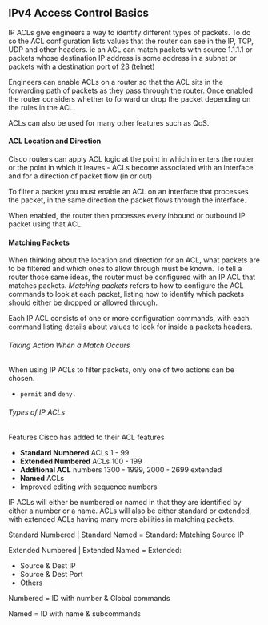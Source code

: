 ## IPv4 Access Control Basics

IP ACLs give engineers a way to identify different types of packets. To do so the ACL configuration lists values that the router can see in the IP, TCP, UDP and other headers. ie an ACL can match packets with source 1.1.1.1 or packets whose destination IP address is some address in a subnet or packets with a destination port of 23 (telnet)

Engineers can enable ACLs on a router so that the ACL sits in the forwarding path of packets as they pass through the router. Once enabled the router considers whether to forward or drop the packet depending on the rules in the ACL.

ACLs can also be used for many other features such as QoS. 

#### ACL Location and Direction
Cisco routers can apply ACL logic at the point in which in enters the router or the point in which it leaves - ACLs become associated with an interface and for a direction of packet flow (in or out)

To filter a packet you must enable an ACL on an interface that processes the packet, in the same direction the packet flows through the interface. 

When enabled, the router then processes every inbound or outbound IP packet using that ACL.

#### Matching Packets

When thinking about the location and direction for an ACL,  what packets are to be filtered and which ones to allow through must be known.
To tell a router those same ideas, the router must be configured with an IP ACL that matches packets. *Matching packets* refers to how to configure the ACL commands to look at each packet, listing how to identify which packets should either be dropped or allowed through.

Each IP ACL consists of one or more configuration commands, with each command listing details about values to look for inside a packets headers. 

###### Taking Action When a Match Occurs
When using IP ACLs to filter packets, only one of two actions can be chosen. 
 - ```permit``` and ```deny.```

###### Types of IP ACLs

Features Cisco has added to their ACL features

- **Standard Numbered** ACLs 1 - 99
- **Extended Numbered** ACLs 100 - 199
- **Additional ACL** numbers 1300 - 1999, 2000 - 2699 extended
- **Named** ACLs
- Improved editing with sequence numbers

IP ACLs will either be numbered or named in that they are identified by either a number or a name. ACLs will also be either standard or extended, with extended ACLs having many more abilities in matching packets.

Standard Numbered | Standard Named = Standard: Matching Source IP

Extended Numbered | Extended Named = Extended:
* Source & Dest IP
* Source & Dest Port
* Others

Numbered = ID with number & Global commands

Named = ID with name & subcommands
                        












